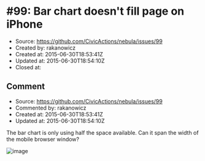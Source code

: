 # #99: Bar chart doesn&apos;t fill page on iPhone

* Source: https://github.com/CivicActions/nebula/issues/99
* Created by: rakanowicz
* Created at: 2015-06-30T18:53:41Z
* Updated at: 2015-06-30T18:54:10Z
* Closed at: 


## Comment

* Source: https://github.com/CivicActions/nebula/issues/99
* Commented by: rakanowicz
* Created at: 2015-06-30T18:53:41Z
* Updated at: 2015-06-30T18:54:10Z

The bar chart is only using half the space available. Can it span the width of the mobile browser window?

![image](https://cloud.githubusercontent.com/assets/12954654/8439114/cac778d0-1f37-11e5-8249-fcc324151738.png)



